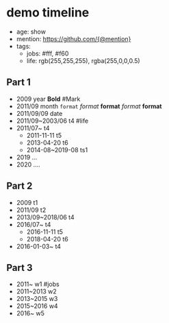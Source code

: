 # demo timeline

- age: show
- mention: https://github.com/{@mention}
- tags:
  - jobs: #fff, #f60
  - life: rgb(255,255,255), rgba(255,0,0,0.5)
## Part 1

- 2009 year **Bold**  #Mark
- 2011/09 month `format` *format* **format** _format_ __format__
- 2011/09/09 date
- 2011/09~2003/06 t4 #life
- 2011/07~ t4
  - 2011-11-11 t5 
  - 2013-04-20 t6
  - 2014-08~2019-08 ts1
- 2019 ...
- 2020 ....

## Part 2

- 2009 t1
- 2011/09 t2
- 2013/09~2018/06 t4
- 2016/07~ t4
  - 2016-11-11 t5
  - 2018-04-20 t6
- 2016-01-03~ t4

## Part 3
- 2011~ w1 #jobs
- 2011~2013 w2
- 2013~2015 w3
- 2015~2016 w4
- 2016~ w5
